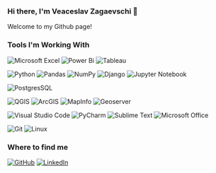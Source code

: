 ### Hi there, I'm Veaceslav Zagaevschi 👋

Welcome to my Github page! 

### Tools I'm Working With
![Microsoft Excel](https://img.shields.io/badge/Microsoft%20Excel-217346?style=flat-square&logo=microsoft-excel&logoColor=white)
![Power Bi](https://img.shields.io/badge/Power%20BI-F2C811?style=flat-square&logo=powerbi&logoColor=black)
![Tableau](https://img.shields.io/badge/-Tableau-E97627?style=flat-square&logo=tableau&logoColor=white)

![Python](https://img.shields.io/badge/Python-3670A0?style=flat-square&logo=python&logoColor=ffdd54)
![Pandas](https://img.shields.io/badge/Pandas-%23150458.svg?style=flat-square&logo=pandas&logoColor=white)
![NumPy](https://img.shields.io/badge/Numpy-%23013243.svg?style=flat-square&logo=numpy&logoColor=white)
![Django](https://img.shields.io/badge/Django-%23092E20.svg?style=flat-square&logo=django&logoColor=white)
![Jupyter Notebook](https://img.shields.io/badge/Jupyter-%23FA0F00.svg?style=flat-square&logo=jupyter&logoColor=white)

![PostgresSQL](https://img.shields.io/badge/PostgreSQL-%23316192.svg?style=flat-square&logo=postgresql&logoColor=white)

![QGIS](https://img.shields.io/badge/QGIS-%23589632.svg?style=flat-square&logo=qgis&logoColor=white)
![ArcGIS](https://img.shields.io/badge/ArcGIS-%23D3D3D3.svg?style=flat-square&logo=arcgis&logoColor=black)
![MapInfo](https://img.shields.io/badge/MapInfo-%238017e1.svg?style=flat-square&logo=mapinfo&logoColor=black)
![Geoserver](https://img.shields.io/badge/Geoserver-%23428bca.svg?style=flat-square&logo=geoserver&logoColor=white)

![Visual Studio Code](https://img.shields.io/badge/Visual%20Studio%20Code-0078d7.svg?style=flat-square&logo=visual-studio-code&logoColor=white)
![PyCharm](https://img.shields.io/badge/PyCharm-143?style=flat-square&logo=pycharm&logoColor=black&color=black&labelColor=green)
![Sublime Text](https://img.shields.io/badge/Sublime%20Text-%23575757.svg?style=flat-square&logo=sublime-text&logoColor=important)
![Microsoft Office](https://img.shields.io/badge/Microsoft%20Office-D83B01?style=flat-square&logo=microsoft-office&logoColor=white)

![Git](https://img.shields.io/badge/Git-%23F05033.svg?style=flat-square&logo=git&logoColor=white)
![Linux](https://img.shields.io/badge/Linux-FCC624?style=flat-square&logo=linux&logoColor=black)

### Where to find me

<p>
  <a href="https://github.com/vzagaevschi" target="_blank"><img alt="GitHub" src="https://img.shields.io/badge/GitHub-%2312100E.svg?&style=for-the-badge&logo=Github&logoColor=white" /></a>
  <a href="https://www.linkedin.com/in/veaceslavzagaevschi" target="_blank"><img alt="LinkedIn" src="https://img.shields.io/badge/linkedin-%230077B5.svg?&style=for-the-badge&logo=linkedin&logoColor=white" /></a>
</p>
